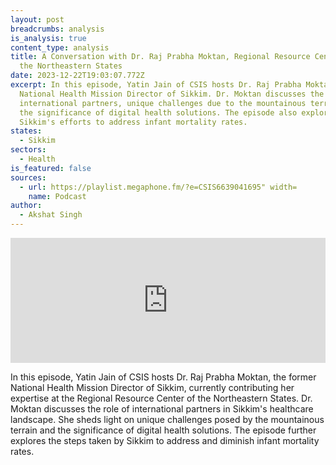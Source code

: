 ```yaml
---
layout: post
breadcrumbs: analysis
is_analysis: true
content_type: analysis
title: A Conversation with Dr. Raj Prabha Moktan, Regional Resource Center of
  the Northeastern States
date: 2023-12-22T19:03:07.772Z
excerpt: In this episode, Yatin Jain of CSIS hosts Dr. Raj Prabha Moktan, former
  National Health Mission Director of Sikkim. Dr. Moktan discusses the role of
  international partners, unique challenges due to the mountainous terrain, and
  the significance of digital health solutions. The episode also explores
  Sikkim's efforts to address infant mortality rates.
states:
  - Sikkim
sectors:
  - Health
is_featured: false
sources:
  - url: https://playlist.megaphone.fm/?e=CSIS6639041695" width=
    name: Podcast
author:
  - Akshat Singh
---
```

<iframe frameborder="0" height="200" scrolling="no" src="https://playlist.megaphone.fm/?e=CSIS6639041695" width="100%"></iframe>

In this episode, Yatin Jain of CSIS hosts Dr. Raj Prabha Moktan, the former National Health Mission Director of Sikkim, currently contributing her expertise at the Regional Resource Center of the Northeastern States. Dr. Moktan discusses the role of international partners in Sikkim's healthcare landscape. She sheds light on unique challenges posed by the mountainous terrain and the significance of digital health solutions. The episode further explores the steps taken by Sikkim to address and diminish infant mortality rates.
